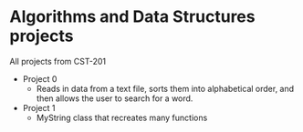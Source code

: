 # Algorithms and Data Structures projects
All projects from CST-201 </br>
* Project 0
  - Reads in data from a text file, sorts them into alphabetical order, and then allows the user to search for a word.
* Project 1
  - MyString class that recreates many functions
